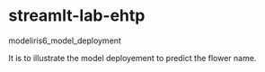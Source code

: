 # streamlt-lab-ehtp
modeliris6_model_deployment

It is to illustrate the model deployement to predict the flower name.
